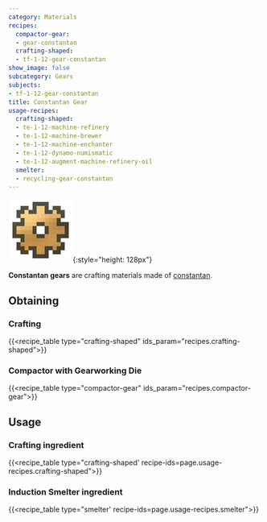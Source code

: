 ```yaml
---
category: Materials
recipes:
  compactor-gear:
  - gear-constantan
  crafting-shaped:
  - tf-1-12-gear-constantan
show_image: false
subcategory: Gears
subjects:
- tf-1-12-gear-constantan
title: Constantan Gear
usage-recipes:
  crafting-shaped:
  - te-1-12-machine-refinery
  - te-1-12-machine-brewer
  - te-1-12-machine-enchanter
  - te-1-12-dynamo-numismatic
  - te-1-12-augment-machine-refinery-oil
  smelter:
  - recycling-gear-constantan
---
```


![Constantan gear](/assets/images/docs/1.12/thermal-foundation/gear-constantan.png){:style="height: 128px"}


**Constantan gears** are crafting materials made of
[constantan](../constantan-ingot/).


Obtaining
---------

### Crafting
{{<recipe_table type="crafting-shaped" ids_param="recipes.crafting-shaped">}}

### Compactor with Gearworking Die
{{<recipe_table type="compactor-gear" ids_param="recipes.compactor-gear">}}


Usage
-----

### Crafting ingredient
{{<recipe_table type="crafting-shaped' recipe-ids=page.usage-recipes.crafting-shaped">}}

### Induction Smelter ingredient
{{<recipe_table type="smelter' recipe-ids=page.usage-recipes.smelter">}}
